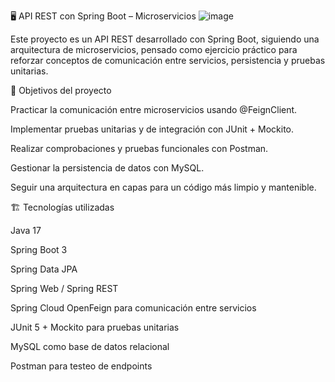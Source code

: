 🖥️ API REST con Spring Boot – Microservicios
![image](https://github.com/user-attachments/assets/ac7cf656-826c-404a-b95a-953ae8f1fc65)

Este proyecto es un API REST desarrollado con Spring Boot, siguiendo una arquitectura de microservicios, pensado como ejercicio práctico para reforzar conceptos de comunicación entre servicios, persistencia y pruebas unitarias.

📌 Objetivos del proyecto

Practicar la comunicación entre microservicios usando @FeignClient.

Implementar pruebas unitarias y de integración con JUnit + Mockito.

Realizar comprobaciones y pruebas funcionales con Postman.

Gestionar la persistencia de datos con MySQL.

Seguir una arquitectura en capas para un código más limpio y mantenible.

🏗️ Tecnologías utilizadas

Java 17

Spring Boot 3

Spring Data JPA

Spring Web / Spring REST

Spring Cloud OpenFeign para comunicación entre servicios

JUnit 5 + Mockito para pruebas unitarias

MySQL como base de datos relacional

Postman para testeo de endpoints

